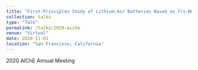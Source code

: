 ```yaml
---
title: "First-Principles Study of Lithium-Air Batteries Based on Tri-Molybdenum Phosphide (Mo<sub>3</sub>P) Nanoparticles"
collection: talks
type: "Talk"
permalink: /talks/2020-aiche
venue: "Virtual"
date: 2020-11-01
location: "San Francisco, California"
---
```

2020 AIChE Annual Meeting
